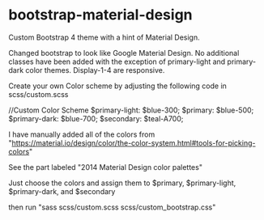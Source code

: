 # bootstrap-material-design
Custom Bootstrap 4 theme with a hint of Material Design.

Changed bootstrap to look like Google Material Design.
No additional classes have been added with the exception of primary-light and primary-dark color themes.
Display-1-4 are responsive.

Create your own Color scheme by adjusting the following code in scss/custom.scss

//Custom Color Scheme
$primary-light:		$blue-300;
$primary:       	$blue-500;
$primary-dark:		$blue-700;
$secondary:     	$teal-A700;


I have manually added all of the colors from "https://material.io/design/color/the-color-system.html#tools-for-picking-colors"

See the part labeled "2014 Material Design color palettes"

Just choose the colors and assign them to $primary, $primary-light, $primary-dark, and $secondary

then run "sass scss/custom.scss scss/custom_bootstrap.css"


